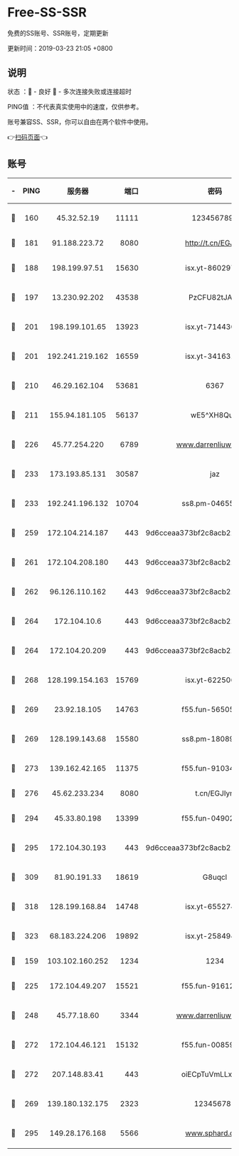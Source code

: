 # Free-SS-SSR

免费的SS账号、SSR账号，定期更新

更新时间：2019-03-23 21:05 +0800

## 说明

状态     ：🙂 - 良好 🙁 - 多次连接失败或连接超时

PING值   ：不代表真实使用中的速度，仅供参考。

账号兼容SS、SSR，你可以自由在两个软件中使用。

👉[扫码页面](https://liesauer.github.io/Free-SS-SSR/)👈

## 账号

|-|PING|服务器|端口|密码|加密方式|区域|
|:----:|:----:|:-----:|-----:|:----:|:----:|:----:|
|🙂|160|45.32.52.19|11111|1234567890|aes-256-cfb|JP|
|🙂|181|91.188.223.72|8080|http://t.cn/EGJIyrl|rc4-md5|RU|
|🙂|188|198.199.97.51|15630|isx.yt-86029776|aes-256-cfb|US|
|🙂|197|13.230.92.202|43538|PzCFU82tJAdZ|aes-256-cfb|JP|
|🙂|201|198.199.101.65|13923|isx.yt-71443072|aes-256-cfb|US|
|🙂|201|192.241.219.162|16559|isx.yt-34163162|aes-256-cfb|US|
|🙂|210|46.29.162.104|53681|6367|aes-128-ctr|RU|
|🙂|211|155.94.181.105|56137|wE5^XH8Quw|aes-256-cfb|US|
|🙂|226|45.77.254.220|6789|www.darrenliuwei.com|aes-256-cfb|SG|
|🙂|233|173.193.85.131|30587|jaz|aes-256-cfb|US|
|🙂|233|192.241.196.132|10704|ss8.pm-04655152|aes-256-cfb|US|
|🙂|259|172.104.214.187|443|9d6cceaa373bf2c8acb22e60b6a58be6|aes-256-cfb|US|
|🙂|261|172.104.208.180|443|9d6cceaa373bf2c8acb22e60b6a58be6|aes-256-cfb|US|
|🙂|262|96.126.110.162|443|9d6cceaa373bf2c8acb22e60b6a58be6|aes-256-cfb|US|
|🙂|264|172.104.10.6|443|9d6cceaa373bf2c8acb22e60b6a58be6|aes-256-cfb|US|
|🙂|264|172.104.20.209|443|9d6cceaa373bf2c8acb22e60b6a58be6|aes-256-cfb|US|
|🙂|268|128.199.154.163|15769|isx.yt-62250628|aes-256-cfb|SG|
|🙂|269|23.92.18.105|14763|f55.fun-56505886|aes-256-cfb|US|
|🙂|269|128.199.143.68|15580|ss8.pm-18089615|aes-256-cfb|SG|
|🙂|273|139.162.42.165|11375|f55.fun-91034656|aes-256-cfb|SG|
|🙂|276|45.62.233.234|8080|t.cn/EGJIyrl|rc4-md5|CA|
|🙂|294|45.33.80.198|13399|f55.fun-04902399|aes-256-cfb|US|
|🙂|295|172.104.30.193|443|9d6cceaa373bf2c8acb22e60b6a58be6|aes-256-cfb|US|
|🙂|309|81.90.191.33|18619|G8uqcl|aes-256-cfb|US|
|🙂|318|128.199.168.84|14748|isx.yt-65527491|aes-256-cfb|SG|
|🙂|323|68.183.224.206|19892|isx.yt-25849474|aes-256-cfb|SG|
|🙂|159|103.102.160.252|1234|1234|rc4-md5|JP|
|🙂|225|172.104.49.207|15521|f55.fun-91612366|aes-256-cfb|SG|
|🙂|248|45.77.18.60|3344|www.darrenliuwei.com|aes-256-cfb|JP|
|🙂|272|172.104.46.121|15132|f55.fun-00859364|aes-256-cfb|SG|
|🙂|272|207.148.83.41|443|oiECpTuVmLLxk4Ts|aes-256-cfb|AU|
|🙁|269|139.180.132.175|2323|123456789|aes-256-cfb|SG|
|🙁|295|149.28.176.168|5566|www.sphard.com|aes-256-cfb|AU|
